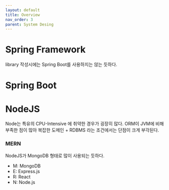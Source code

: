 ```yaml
---
layout: default
title: Overview
nav_order: 3
parent: System Desing
---
```



# Spring Framework

library 작성시에는 Spring Boot를 사용하지는 않는 듯하다.



# Spring Boot




# NodeJS
Node는 특유의 CPU-Intensive 에 취약한 경우가 굉장히 많다.
ORM이 JVM에 비해 부족한 점이 많아 복잡한 도메인 + RDBMS 라는 조건에서는 단점이 크게 부각된다.

### MERN
NodeJS가 MongoDB 형태로 많이 사용되는 듯하다.

* M: MongoDB
* E: Express.js
* R: React
* N: Node.js



